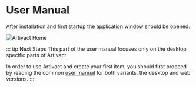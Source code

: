# User Manual

After installation and first startup the application window should be opened.

![Artivact Home](/assets/screenshots/artivact-home-desktop.png)

::: tip Next Steps
This part of the user manual focuses only on the desktop specific parts of Artivact.

In order to use Artivact and create your first item, you should first proceed by reading the common
[user manual](/user-manual/about) for both variants, the desktop and web versions.
:::
